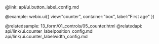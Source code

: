 @link: api/ui.button_label_config.md

@example:
webix.ui({
    view:"counter",
    container:"box",
    label:"First age"
})

@relatedsample:
	13_form/01_controls/05_counter.html
@relatedapi:
	api/link/ui.counter_labelposition_config.md
    api/link/ui.counter_labelwidth_config.md